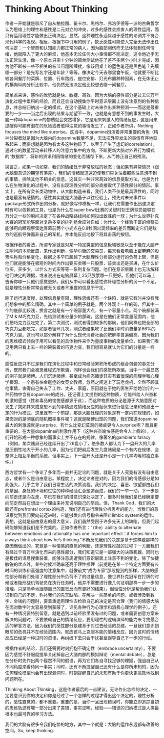 # Thinking About Thinking

作者一开始就是驳斥了自从柏拉图、笛卡尔、黑格尔、弗洛伊德等一派的古典哲学认为思维上的理性和感性是二元对立的冲突，过多的感性会损害人的理性运用，而只有运用理性才能做出正确决定。显然，这种理性永远优越于感性的论调并不符合现代科学的发现。相反，根据书中引用的例子，缺乏感性可能使人完全无法作出任何决定：一个智商和认知能力都正常的病人，因为脑部创伤而无法体验到任何情绪，他就陷入了更大的麻烦，他基本无论任何大小事情都不能决定，这令他近乎无法正常生活，像一个原本只需十分钟的简单测试他花了差不多两个小时才完成，因为他不断被一些不相关的枝节问题所缠扰，像该用桌上的蓝色笔还是黑色笔？先填哪一部分？是先写名字还是年龄？等等。像决定今天去哪里食午饭，他就要不断比较各间餐厅的菜牌、位置、行车路线、座位安排、灯光布置种种因素，在无休无止的横向纵向分析比较中，他仍然无法决定他比较想去哪一间餐厅。

简单点来讲，感性的优势就是快、敏捷、高效。因为大脑的感性部分是过去亿万年演化过程中累积的经验，而且还会自动搜集你平时意识层面上没有注意到的各种信息，并总结归纳出一定的模式，在这个基础上对未来作出某种预测——而这是最重要的一步——当之后出现的结果与期望不一致，也就是有意想不到的事发生时，大脑一种叫dopamine的物质就会突然增多，它是用来刺激人的情绪反应，这是用来提醒你可能有潜在的危险或者值得注意的事情发生了，正如作者所讲，Nothing focuses the mind like surprise。这当中，dopamine扮演着非常重要的角色（精神分裂者就是因为大脑内的dopamine数量不足，无法把外界发生的事情有序地联系起来；而妄想就是因为有太多这种物质了，以至于产生了虚幻的correlation），通过它的数量浮动来转移人的注意力集中的方向，不断更新大脑对外界行为模式的“数据库”，将新的资讯利用情绪的变化而储存下来，从而修正自己的预测。

换言之，如果一切如常，我们的情绪处于非常放松的状态；但如果有异常情况（跟大脑潜意识的期望有落差），我们的情绪就迅速迫使我们只关注着那些注意想不到的事情，排除其他不相关的信息。这其实一种非常高效的信息提取方法，也是为什么在生物演化的过程中，没有出现理性分析的部分直接取代了感性部分的情形。事实上，在所有灵长类动物中，从大脑构造来看，我们人类不仅是最具理性的，同时也是最富有感情的。感性其实就是大脑基于以往经验上，预先对未来事件以package形式所作出的分析，就好像写作模板一样，让我们在需要作出迅速决定时有可以依赖的工具，也是为什么在super bowl比赛的关键时刻王牌球员能够在万分之一秒的瞬间决定了在各种战略路线间如何投出致胜的一球；为什么世界扑克大赛的冠军能够面对复杂多变的排列组合应对自如；为什么一个经验丰富的侦察员能够用肉眼观察雷达屏幕前两个小光点在0.8秒间出现频率的差异而断定它们是敌方的巡航导弹而非自己的军机，并本能反应地按下将其击落的按钮。

根据作者的看法，所谓专家就是对某一特定类型的信息极端敏感以至于能在大脑产生瞬间的本能反应，来作出判断，像华尔街的交易员，每天看着电脑上密麻麻的股票名称和价格变化，数据之多早已超越了大脑理性分析部分运行的负荷上限，但是他们就是能够在极短的时间内作出要买卖哪一只股票，该卖出还是买进，在什么价位买，买多少，以什么方式买等等一系列复杂问题。他们在意识层面上也无法解释他们决定的理据，或者说出在电脑屏幕上25只股票哪一只更好。但他们可以马上告诉你哪一只他们感觉更好。我们从中可以看出感性弥补理性分析的另一个不足，就是理性分析常常会被无关或者不重要的信息所干扰，

除了运行速度慢，处理信息量有限，理性思维还有一个缺陷，就是它有时并没有我们想象中的那么精确。其中一个简单的例子就是，两个外观上一样的碗，但其中一个的底部比较浅，换言之就是有一个碗容量大点，有一个容量小点。两个碗都装满了M & M巧克力豆，先给测试者分量少的那碗，这是在他们正常食量范围内，他们把巧克力豆吃完了。第二次测试，测试者得到较多的那碗，他们同样也把全部的巧克力豆都吃完，如是者循环几次，测试者结果吃了比他们平时消费量多66%的巧克力豆。这也可以部分解释了为什么现代消费社会的肥胖率普遍偏高，因为我们的思维模式倾向于用可以看见的具体物件来作为量度事物的度量单位，如果我们看见用两只看上去一样的碗装着的巧克力豆，我们很容易就认为它们的分量是一样的。

感性反应只不过是我们在演化过程中和日常经验累积所形成的组合包装的事先分析，既然我们会被思维程式所欺骗，同样也会我们的感觉所欺骗。当中一个最显然的例子就是赌博。人们沉迷赌博，甚至成为病态赌徒其实有着很深的病理学和心理学根源。一个患有柏金遜症的女英文教师，忽然之间迷上了玩老虎机，全然不顾其他事情，害得自己失去了工作、丈夫、家庭，原因就在于她的医生开给她治疗的一种药物中含有dopamine的成分。还记得上文提到的这种物质，它能带给人兴奋和刺激的感觉（性和毒品的愉悦感都源于此），而这种物质的分泌是源于大脑意图对发生了突如其来或意想不到的事情通过情绪反应的起伏来进行信息记录和预测出一定的行为模式，这里就有一个前提，那是大脑处理的对象是有一定内在规律的，如果面对的是彻底的随机概率事件呢？这就是赌博出现的问题，我们知道dopamine最大的刺激源就是surprise，有什么比变幻莫测的赌桌更令人surprise呢？而且更重要的，在大量dopamine的刺激作用下（这种兴奋喻快感是会令人上瘾的），人们开始形成一种想象的而事实上并不存在的规律，像著名的gambler's fallacy（例如，某次赌局已经连续开出了26盘小了，绝多数人都认为下一盘开大的几率是压倒性地大于开小的几率，因为他们把前后发生几盘赌局是一个有内在规律、会整体上相互平衡的系统，但事实上，下一盘开大还是开小是一个几率均等的独立事件。）

西方哲学有一个争论了多年而一直并无定论的问题，就是关于人究竟有没有自由意志，或者什么是自由意志。某程度上，决定论者是对的，因为我们的情感部分是如此强大，几乎主导了我们日常生活的决策流程。我们的决定、喜恶、欲望都由我们的基因、身处的环境和过往的种种经验汇合塑造而成，我们的一举一动，下一步是向前走还是向左走，早已在我们的潜意识深处决定了，很多时候我们是已经确定要向前走然后在想出一个理由来补充说明自己的举动。但，Thank God，我们的大脑还有prefrontal cortex的构造，我们还有进行理性分析思考的能力，当我们的意识察觉到我们要向前迈进时，它能够发出信号指令来阻止limbic system的运作。我想，这就是自由意志的最大意义，我们虽然受困于许多先天上的缺陷，但我们起码能够知道我们是不完美的。正如作者所言：“（the）ability to alternate between emotions and rationality has one important effect：it forces him to always think about how he’s thinking.”不断反思我们的决定是基于这样或那样的原因而做出的，究竟是一种情感的直觉的判断，还是理性推敲的过程？一方面我们有经过千百万年演化而来的感性部分，我们知道它是一部强大的决策机器，同时也是极佳的讯息搜集装置，能够注意周遭我们意识层面上注意不到的变化，除了快捷敏锐的优点外，某些时候准确率还高于理性推理（前提是在某一个特定方面要有长时间的训练和高强度的注意集中，就像前文“成为专家”那段提到的那样，大脑的感性部分帮我们处理了理性部分所负荷不了的过量信息，像世界扑克冠军在打牌的时候或者隐形战机驾驶员在执行任务时，他并不需要进行像几何证明那样一步一步的推理，只是简单地跟随自己的直觉反而有更好的结果）。但理性分析是帮助我们认识到自己的不足，弥补我们的先天缺陷。在解决一些简单的问题，或者涉及到数字、金钱的问题时，要着重运用理性去检验自己的决定是否合理（我们的情感大脑在面对数字时太容易受到蒙蔽了，详见各种行为心理学和消费心理学的例子）。还有一种情况要特别留意，就是遇到以前经验里没有过的问题，或者需要创意方案来解决的问题时，不要依赖自己的情绪反应，要用理性的逻辑演绎的能力来寻找最合适的解答方法，因为我们的感性部分是建基于对过去经验的总结，一旦我们意识到眼前的危机并不在经验范围内，就应该马上克服本能的情绪反应，因为这时的情绪反应已经是一种过时的资讯，再纠缠下去只会干扰甚至误导自己下一步的行动。

根据作者的结论，我们还需要时刻拥抱不确定性（embrace uncertainty），不要因为感觉不舒服就提早关闭掉自己大脑内部的模拟辩论（mental debate），总是在分析时先作出两个截然不同的假设，再为它们各自寻找足够的理据，强迫自己从不同角度来看待同一事实；同时，还有不断提醒自己还有什么是你所未知的，因为任何理论模型也会有出现漏洞时，时刻提醒自己的未知有助于你更快更高效地找到问题所在。

Thinking About Thinking，这是作者最后的一点建议，无论作出怎样的决定，一定要意识到你的决定和你是经过了一个怎样的过程才得出这个决定的，理性分析的，感性直觉的，都不重要。重要的是，当你一旦出现错误时，你能立即追踪当初的思维轨迹有哪一部分出来了差错，事实证明，经验——错误的归纳模式是人类最根本也最可靠的学习方法。

我们的大脑有很多令我们吃惊的地方，其中一个就是：大脑的运作永远都有改善的空间。So, keep thinking.

